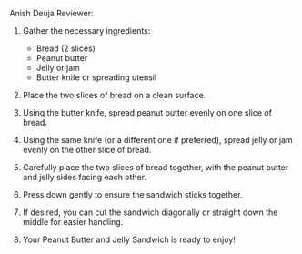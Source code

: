 Anish Deuja
Reviewer: 

1. Gather the necessary ingredients:
   - Bread (2 slices)
   - Peanut butter
   - Jelly or jam
   - Butter knife or spreading utensil

2. Place the two slices of bread on a clean surface.

3. Using the butter knife, spread peanut butter evenly on one slice of bread.

4. Using the same knife (or a different one if preferred), spread jelly or jam evenly on the other slice of bread.

5. Carefully place the two slices of bread together, with the peanut butter and jelly sides facing each other.

6. Press down gently to ensure the sandwich sticks together.

7. If desired, you can cut the sandwich diagonally or straight down the middle for easier handling.

8. Your Peanut Butter and Jelly Sandwich is ready to enjoy!
